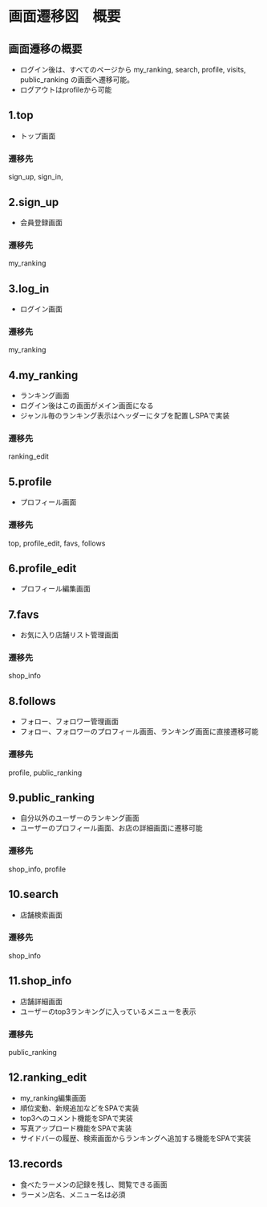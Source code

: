 # 画面遷移図　概要

## 画面遷移の概要
- ログイン後は、すべてのページから my_ranking, search, profile, visits, public_ranking の画面へ遷移可能。
- ログアウトはprofileから可能

## 1.top
- トップ画面

### 遷移先
sign_up, sign_in,

## 2.sign_up
- 会員登録画面

### 遷移先
my_ranking

## 3.log_in
- ログイン画面

### 遷移先
my_ranking

## 4.my_ranking
- ランキング画面
- ログイン後はこの画面がメイン画面になる
- ジャンル毎のランキング表示はヘッダーにタブを配置しSPAで実装

### 遷移先
ranking_edit

## 5.profile
- プロフィール画面

### 遷移先
top, profile_edit, favs, follows

## 6.profile_edit
- プロフィール編集画面

## 7.favs
- お気に入り店舗リスト管理画面

### 遷移先
shop_info

## 8.follows
- フォロー、フォロワー管理画面
- フォロー、フォロワーのプロフィール画面、ランキング画面に直接遷移可能

### 遷移先
profile, public_ranking

## 9.public_ranking
- 自分以外のユーザーのランキング画面
- ユーザーのプロフィール画面、お店の詳細画面に遷移可能

### 遷移先
shop_info, profile

## 10.search
- 店舗検索画面

### 遷移先
shop_info

## 11.shop_info
- 店舗詳細画面
- ユーザーのtop3ランキングに入っているメニューを表示

### 遷移先
public_ranking

## 12.ranking_edit
- my_ranking編集画面
- 順位変動、新規追加などをSPAで実装
- top3へのコメント機能をSPAで実装
- 写真アップロード機能をSPAで実装
- サイドバーの履歴、検索画面からランキングへ追加する機能をSPAで実装

## 13.records
- 食べたラーメンの記録を残し、閲覧できる画面
- ラーメン店名、メニュー名は必須